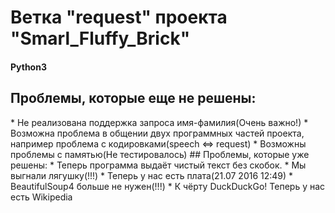 # Ветка "request" проекта "Smarl_Fluffy_Brick"
#### Python3
## Проблемы, которые еще не решены:
<list>
 * Не реализована поддержка запроса имя-фамилия(Очень важно!)
 * Возможна проблема в общении двух программных частей проекта, например проблема с кодировками(speech <=> request)
 * Возможны проблемы с памятью(Не тестировалось)
</list>
## Проблемы, которые уже решены:
<list>
 * Теперь программа выдаёт чистый текст без скобок.
 * Мы выгнали лягушку(!!!)
 * Теперь у нас есть плата(21.07 2016 12:49)
 * BeautifulSoup4 больше не нужен(!!!)
 * К чёрту DuckDuckGo! Теперь у нас есть Wikipedia
</list>
